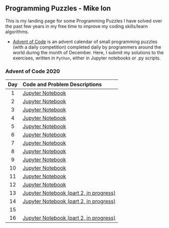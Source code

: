 ## Programming Puzzles - Mike Ion

This is my landing page for some Programming Puzzles I have solved over the past few years in my free time to improve my coding skills/learn algorithms.

- [Advent of Code](https://adventofcode.com) is an advent calendar of small programming puzzles (with a daily competition) completed daily by programmers around the world during the month of December. Here, I submit my solutions to the exercises, written in `Python`, either in Jupyter notebooks or .py scripts.

### Advent of Code 2020

| Day |  Code and Problem Descriptions           |
|:---:|:----------------|
|  1  | [Jupyter Notebook](https://github.com/mikeion/AdventofCode2020/blob/main/solutions/day01.ipynb)               |
|  2  |   [Jupyter Notebook](https://github.com/mikeion/AdventofCode2020/blob/main/solutions/day02.ipynb)               |
|  3  |   [Jupyter Notebook](https://github.com/mikeion/AdventofCode2020/blob/main/solutions/day03.ipynb)               |
|  4  |  [Jupyter Notebook](https://github.com/mikeion/AdventofCode2020/blob/main/solutions/day04.ipynb)               |
|  5  |   [Jupyter Notebook](https://github.com/mikeion/AdventofCode2020/blob/main/solutions/day05.ipynb)               |
|  6  |   [Jupyter Notebook](https://github.com/mikeion/AdventofCode2020/blob/main/solutions/day06.ipynb)               |
|  7  | [Jupyter Notebook](https://github.com/mikeion/AdventofCode2020/blob/main/solutions/day07.ipynb)              |
|  8  |  [Jupyter Notebook](https://github.com/mikeion/AdventofCode2020/blob/main/solutions/day08.ipynb)              |
|  9  |  [Jupyter Notebook](https://github.com/mikeion/AdventofCode2020/blob/main/solutions/day09.ipynb)              |
|  10 |  [Jupyter Notebook](https://github.com/mikeion/AdventofCode2020/blob/main/solutions/day10.ipynb)               |
|  11 |  [Jupyter Notebook](https://github.com/mikeion/AdventofCode2020/blob/main/solutions/day11.ipynb)               |
|  12 |  [Jupyter Notebook](https://github.com/mikeion/AdventofCode2020/blob/main/solutions/day12.ipynb)               |
|  13 |  [Jupyter Notebook (part 2, in progress)](https://github.com/mikeion/AdventofCode2020/blob/main/solutions/day13.ipynb)               |
|  14 | [Jupyter Notebook (part 2, in progress)](https://github.com/mikeion/AdventofCode2020/blob/main/solutions/day14.ipynb)               |
|  15 |                       |
|  16 | [Jupyter Notebook (part 2, in progress)](https://github.com/mikeion/AdventofCode2020/blob/main/solutions/day16.ipynb)           

